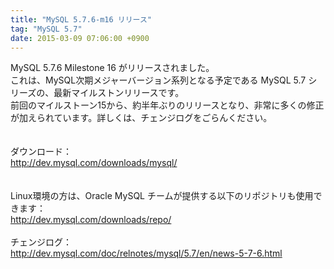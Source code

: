 ```yaml
---
title: "MySQL 5.7.6-m16 リリース"
tag: "MySQL 5.7"
date: 2015-03-09 07:06:00 +0900
---
```


MySQL 5.7.6 Milestone 16 がリリースされました。<br>
これは、MySQL次期メジャーバージョン系列となる予定である MySQL 5.7 シリーズの、最新マイルストンリリースです。<br>
前回のマイルストーン15から、約半年ぶりのリリースとなり、非常に多くの修正が加えられています。詳しくは、チェンジログをごらんください。<br>
<br>
<br>
ダウンロード：<br>
http://dev.mysql.com/downloads/mysql/<br>
<br>
<br>
Linux環境の方は、Oracle MySQL チームが提供する以下のリポジトリも使用できます：<br>
http://dev.mysql.com/downloads/repo/<br>
<br>
チェンジログ：<br>
http://dev.mysql.com/doc/relnotes/mysql/5.7/en/news-5-7-6.html<br>
<br>
<br>
